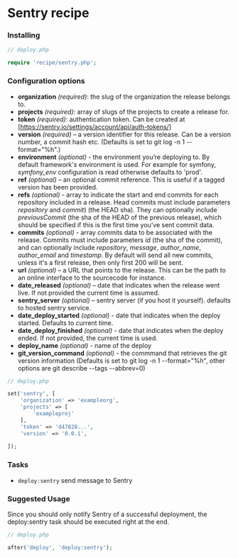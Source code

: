 # Sentry recipe

### Installing

```php
// deploy.php

require 'recipe/sentry.php';
```

### Configuration options

- **organization** *(required)*: the slug of the organization the release belongs to.
- **projects** *(required)*: array of slugs of the projects to create a release for.
- **token** *(required)*: authentication token. Can be created at [https://sentry.io/settings/account/api/auth-tokens/]
- **version** *(required)* – a version identifier for this release. 
Can be a version number, a commit hash etc. (Defaults is set to git log -n 1 --format="%h".)
- **environment** *(optional)* - the environment you’re deploying to. By default framework's environment is used. 
For example for symfony, *symfony_env* configuration is read otherwise defaults to 'prod'.
- **ref** *(optional)* – an optional commit reference. This is useful if a tagged version has been provided.
- **refs** *(optional)* - array to indicate the start and end commits for each repository included in a release. 
Head commits must include parameters *repository* and *commit*) (the HEAD sha). 
They can optionally include *previousCommit* (the sha of the HEAD of the previous release), 
which should be specified if this is the first time you’ve sent commit data.
- **commits** *(optional)* - array commits data to be associated with the release. 
Commits must include parameters *id* (the sha of the commit), and can optionally include *repository*, 
*message*, *author_name*, *author_email* and *timestamp*. By default will send all new commits, 
unless it's a first release, then only first 200 will be sent.
- **url** *(optional)* – a URL that points to the release. This can be the path to an online interface to the sourcecode for instance.
- **date_released** *(optional)* – date that indicates when the release went live. If not provided the current time is assumed.
- **sentry_server** *(optional)* – sentry server (if you host it yourself). defaults to hosted sentry service.
- **date_deploy_started** *(optional)* - date that indicates when the deploy started. Defaults to current time.
- **date_deploy_finished** *(optional)* - date that indicates when the deploy ended. If not provided, the current time is used.
- **deploy_name** *(optional)* - name of the deploy 
- **git_version_command** *(optional)* - the commmand that retrieves the git version information (Defaults is set to git log -n 1 --format="%h", other options are git describe --tags --abbrev=0)

```php
// deploy.php

set('sentry', [
    'organization' => 'exampleorg', 
    'projects' => [
        'exampleproj'
    ], 
    'token' => 'd47828...', 
    'version' => '0.0.1',
    
]);
```

### Tasks

- `deploy:sentry` send message to Sentry

### Suggested Usage

Since you should only notify Sentry of a successful deployment, the deploy:sentry task should be executed right at the end.

```php
// deploy.php

after('deploy', 'deploy:sentry');
```
